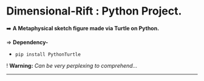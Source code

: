 # Dimensional-Rift : Python Project.

➡️ **A Metaphysical sketch figure made via Turtle on Python.**
<br>

⇒ **Dependency-**

- `pip install PythonTurtle`

! **Warning:** _Can be very perplexing to comprehend..._


------------------
